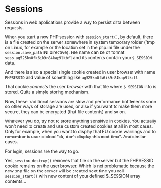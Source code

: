 # Sessions

Sessions in web applications provide a way to persist data between requests.

When you start a new PHP session with `session_start()`, by default, there is a
file created on the server somewhere in system temporary folder (/tmp on Linux,
for example or the location set in the php.ini file under the `session.save_path`
INI directive). File name can be of format `sess_ag525kn0fk6ik9r84kap9lkbfl` and
its contents contain your `$_SESSION` data.

And there is also a special single cookie created in user browser with name
`PHPSESSID` and value of something like `ag525kn0fk6ik9r84kap9lkbfl`

That cookie *connects* the user *browser* with that file where `$_SESSION` info
is stored. Quite a simple storing mechanism.

Now, these traditional sessions are slow and performance bottlenecks soon so other
ways of storage are used, or also if you want to make them more secure, they can
be encrypted (that file contents) and so on.

Whatever you do, try not to store anything sensitive in cookies. You actually
won't need to create and use custom created cookies at all in most cases. Only
for example, when you want to display that EU cookie warnings and to remember is
user clicked "ok, don't display this next time". And similar cases.

For login, sessions are the way to go.

Yes, `session_destroy()` removes that file on the server but the PHPSESSID cookie
remains on the user browser. Which is not problematic because the new tmp file on
the server will be created next time you call `session_start()` with new content
of your defined $_SESSION array contents...
